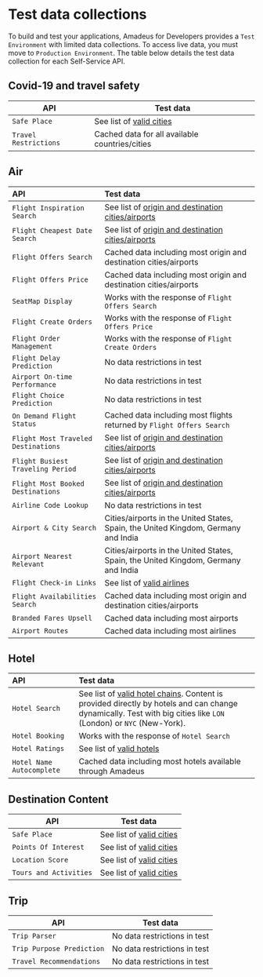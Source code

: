 # Test data collections

To build and test your applications, Amadeus for Developers provides a `Test Environment` with limited data collections. To access live data, you must move to `Production Environment`. The table below details the test data collection for each Self-Service API.



## Covid-19 and travel safety
| API      | Test data |
| ----------- | ----------- |
| `Safe Place` | See list of [valid cities](https://github.com/amadeus4dev/data-collection/blob/master/data/pois.md)|
| `Travel Restrictions` | Cached data for all available countries/cities|

## Air

| API      | Test data |
| :----------- | :----------- |
| `Flight Inspiration Search` | See list of [origin and destination cities/airports](https://github.com/amadeus4dev/data-collection/blob/master/data/flightsearch.md) |
| `Flight Cheapest Date Search` | See list of [origin and destination cities/airports](https://github.com/amadeus4dev/data-collection/blob/master/data/flightsearch.md) |
| `Flight Offers Search` |  Cached data including most origin and destination cities/airports|
| `Flight Offers Price` | Cached data including most origin and destination cities/airports|
| `SeatMap Display` | Works with the response of `Flight Offers Search`|
| `Flight Create Orders` | Works with the response of `Flight Offers Price` |
| `Flight Order Management` | Works with the response of `Flight Create Orders` |
| `Flight Delay Prediction` | No data restrictions in test |
| `Airport On-time Performance` | No data restrictions in test |
| `Flight Choice Prediction` | No data restrictions in test |
| `On Demand Flight Status` | Cached data including most flights returned by `Flight Offers Search` |
| `Flight Most Traveled Destinations` | See list of [origin and destination cities/airports](https://github.com/amadeus4dev/data-collection/blob/master/data/ti.md) |
| `Flight Busiest Traveling Period` | See list of [origin and destination cities/airports](https://github.com/amadeus4dev/data-collection/blob/master/data/ti.md)  |
| `Flight Most Booked Destinations` | See list of [origin and destination cities/airports](https://github.com/amadeus4dev/data-collection/blob/master/data/ti.md)  |
| `Airline Code Lookup` | No data restrictions in test |
| `Airport & City Search` | Cities/airports in the United States, Spain, the United Kingdom, Germany and India |
| `Airport Nearest Relevant` | Cities/airports in the United States, Spain, the United Kingdom, Germany and India |
| `Flight Check-in Links` | See list of [valid airlines](https://github.com/amadeus4dev/data-collection/blob/master/data/checkinlinks.md) |
| `Flight Availabilities Search` | Cached data including most origin and destination cities/airports |
| `Branded Fares Upsell` | Cached data including most airports |
| `Airport Routes` | Cached data including most airlines |


## Hotel
| API          | Test data |
| :----------- | :----------- |
| `Hotel Search`| See list of [valid hotel chains](https://github.com/amadeus4dev/data-collection/blob/master/data/hotelchains.md). Content is provided directly by hotels and can change dynamically. Test with big cities like `LON` (London) or `NYC` (New-York).|
| `Hotel Booking` | Works with the response of `Hotel Search` |
| `Hotel Ratings` | See list of [valid hotels](https://github.com/amadeus4dev/data-collection/blob/master/data/hotelratings.md)|
| `Hotel Name Autocomplete` | Cached data including most hotels available through Amadeus|


## Destination Content
| API      | Test data |
| ----------- | ----------- |
| `Safe Place` | See list of [valid cities](https://github.com/amadeus4dev/data-collection/blob/master/data/pois.md)|
| `Points Of Interest` | See list of [valid cities](https://github.com/amadeus4dev/data-collection/blob/master/data/pois.md)|
| `Location Score` | See list of [valid cities](https://github.com/amadeus4dev/data-collection/blob/master/data/pois.md)|
| `Tours and Activities` | See list of [valid cities](https://github.com/amadeus4dev/data-collection/blob/master/data/pois.md)|


## Trip
| API      | Test data |
| ----------- | ----------- |
| `Trip Parser` | No data restrictions in test |
| `Trip Purpose Prediction` | No data restrictions in test |
| `Travel Recommendations` | No data restrictions in test |